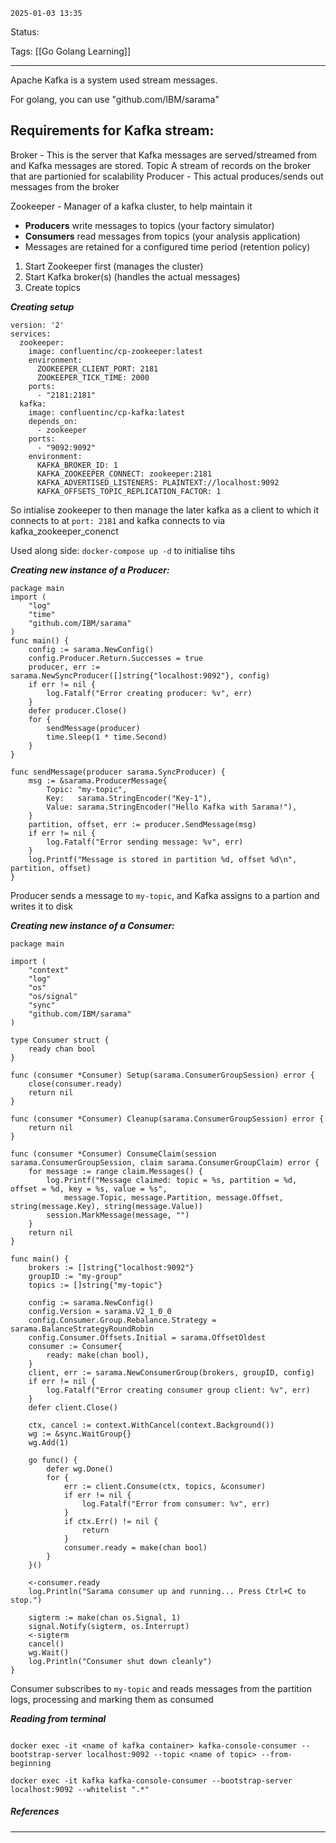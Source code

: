	2025-01-03 13:35

Status:

Tags: [[Go Golang Learning]]

---


Apache Kafka is a system used stream messages.

For golang, you can use "github.com/IBM/sarama"

Requirements for Kafka stream:
--
Broker - This is the server that Kafka messages are served/streamed from and Kafka messages are stored.
Topic  A stream of records on the broker that are partionied for scalability 
Producer -  This actual produces/sends out messages from the broker

Zookeeper - Manager of a kafka cluster, to help maintain it

- **Producers** write messages to topics (your factory simulator)
- **Consumers** read messages from topics (your analysis application)
- Messages are retained for a configured time period (retention policy)

1. Start Zookeeper first (manages the cluster)
2. Start Kafka broker(s) (handles the actual messages)
3. Create topics

***Creating setup***

```
version: '2'
services:
  zookeeper:
    image: confluentinc/cp-zookeeper:latest
    environment:
      ZOOKEEPER_CLIENT_PORT: 2181
      ZOOKEEPER_TICK_TIME: 2000
    ports:
      - "2181:2181"
  kafka:
    image: confluentinc/cp-kafka:latest
    depends_on:
      - zookeeper
    ports:
      - "9092:9092"
    environment:
      KAFKA_BROKER_ID: 1
      KAFKA_ZOOKEEPER_CONNECT: zookeeper:2181
      KAFKA_ADVERTISED_LISTENERS: PLAINTEXT://localhost:9092
      KAFKA_OFFSETS_TOPIC_REPLICATION_FACTOR: 1
```


So intialise zookeeper to then manage the later kafka as a client to which it connects to at `port: 2181` and kafka connects to via kafka_zookeeper_conenct

Used along side: `docker-compose up -d` to initialise tihs

***Creating new instance of a Producer:***

```
package main
import (
    "log"
    "time"
    "github.com/IBM/sarama"
)
func main() {
    config := sarama.NewConfig()
    config.Producer.Return.Successes = true
    producer, err := sarama.NewSyncProducer([]string{"localhost:9092"}, config)
    if err != nil {
        log.Fatalf("Error creating producer: %v", err)
    }
    defer producer.Close()
    for {
        sendMessage(producer)
        time.Sleep(1 * time.Second)
    }
}  

func sendMessage(producer sarama.SyncProducer) {
    msg := &sarama.ProducerMessage{
        Topic: "my-topic",
        Key:   sarama.StringEncoder("Key-1"),
        Value: sarama.StringEncoder("Hello Kafka with Sarama!"),
    }  
    partition, offset, err := producer.SendMessage(msg)
    if err != nil {
        log.Fatalf("Error sending message: %v", err)
    }
    log.Printf("Message is stored in partition %d, offset %d\n", partition, offset)
}
```

Producer sends a message to `my-topic`, and Kafka assigns to a partion and writes it to disk 


***Creating new instance of a Consumer:***

```
package main

import (
	"context"
	"log"
	"os"
	"os/signal"
	"sync"
	"github.com/IBM/sarama"
)

type Consumer struct {
	ready chan bool
}

func (consumer *Consumer) Setup(sarama.ConsumerGroupSession) error {
	close(consumer.ready)
	return nil
}

func (consumer *Consumer) Cleanup(sarama.ConsumerGroupSession) error {
	return nil
}

func (consumer *Consumer) ConsumeClaim(session sarama.ConsumerGroupSession, claim sarama.ConsumerGroupClaim) error {
	for message := range claim.Messages() {
		log.Printf("Message claimed: topic = %s, partition = %d, offset = %d, key = %s, value = %s",
			message.Topic, message.Partition, message.Offset, string(message.Key), string(message.Value))
		session.MarkMessage(message, "")
	}
	return nil
}

func main() {
	brokers := []string{"localhost:9092"}
	groupID := "my-group"
	topics := []string{"my-topic"}

	config := sarama.NewConfig()
	config.Version = sarama.V2_1_0_0
	config.Consumer.Group.Rebalance.Strategy = sarama.BalanceStrategyRoundRobin
	config.Consumer.Offsets.Initial = sarama.OffsetOldest
	consumer := Consumer{
		ready: make(chan bool),
	}
	client, err := sarama.NewConsumerGroup(brokers, groupID, config)
	if err != nil {
		log.Fatalf("Error creating consumer group client: %v", err)
	}
	defer client.Close()

	ctx, cancel := context.WithCancel(context.Background())
	wg := &sync.WaitGroup{}
	wg.Add(1)

	go func() {
		defer wg.Done()
		for {
			err := client.Consume(ctx, topics, &consumer)
			if err != nil {
				log.Fatalf("Error from consumer: %v", err)
			}
			if ctx.Err() != nil {
				return
			}
			consumer.ready = make(chan bool)
		}
	}()

	<-consumer.ready
	log.Println("Sarama consumer up and running... Press Ctrl+C to stop.")

	sigterm := make(chan os.Signal, 1)
	signal.Notify(sigterm, os.Interrupt)
	<-sigterm
	cancel()
	wg.Wait()
	log.Println("Consumer shut down cleanly")
}

```


Consumer subscribes to `my-topic` and reads messages from the partition logs, processing and marking them as consumed

***Reading from terminal***

``` shell

docker exec -it <name of kafka container> kafka-console-consumer --bootstrap-server localhost:9092 --topic <name of topic> --from-beginning

docker exec -it kafka kafka-console-consumer --bootstrap-server localhost:9092 --whitelist ".*"

```

##### References

----
